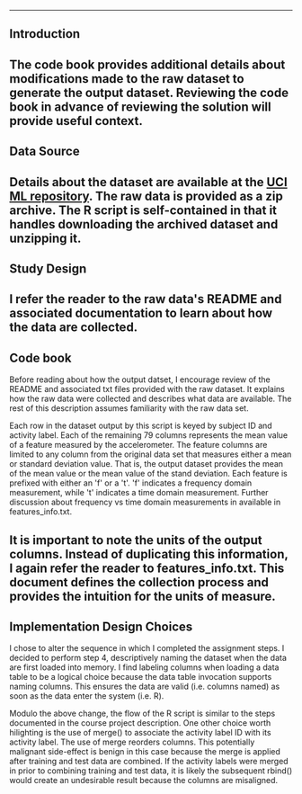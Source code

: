 ----
## Introduction
The code book provides additional details about modifications made to the raw dataset to generate the output dataset.  Reviewing the code book in advance of reviewing the solution will provide useful context.
----
## Data Source
Details about the dataset are available at the [UCI ML repository](http://archive.ics.uci.edu/ml/datasets/Human+Activity+Recognition+Using+Smartphones).  The raw data is provided as a zip archive.  The R script is self-contained in that it handles downloading the archived dataset and unzipping it.
----
## Study Design
I refer the reader to the raw data's README and associated documentation to learn about how the data are collected.
----
## Code book
Before reading about how the output datset, I encourage review of the README and associated txt files provided with the raw dataset.  It explains how the raw data were collected and describes what data are available.  The rest of this description assumes familiarity with the raw data set.

Each row in the dataset output by this script is keyed by subject ID and activity label.  Each of the remaining 79 columns represents the mean value of a feature measured by the accelerometer.  The feature columns are limited to any column from the original data set that measures either a mean or standard deviation value.  That is, the output dataset provides the mean of the mean value or the mean value of the stand deviation.  Each feature is prefixed with either an 'f' or a 't'.  'f' indicates a frequency domain measurement, while 't' indicates a time domain measurement.  Further discussion about frequency vs time domain measurements in available in features_info.txt.

It is important to note the units of the output columns.  Instead of duplicating this information, I again refer the reader to features_info.txt.  This document defines the collection process and provides the intuition for the units of measure.
----
## Implementation Design Choices
I chose to alter the sequence in which I completed the assignment steps.  I decided to perform step 4, descriptively naming the dataset when the data are first loaded into memory.  I find labeling columns when loading a data table to be a logical choice because the data table invocation supports naming columns.  This ensures the data are valid (i.e. columns named) as soon as the data enter the system (i.e. R).

Modulo the above change, the flow of the R script is similar to the steps documented in the course project description.  One other choice worth hilighting is the use of merge() to associate the activity label ID with its activity label.  The use of merge reorders columns.  This potentially malignant side-effect is benign in this case because the merge is applied after training and test data are combined.  If the activity labels were merged in prior to combining training and test data, it is likely the subsequent rbind() would create an undesirable result because the columns are misaligned.

 
